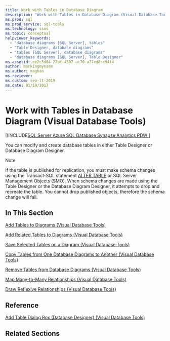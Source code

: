 ```yaml
---
title: Work with Tables in Database Diagram
description: "Work with Tables in Database Diagram (Visual Database Tools)"
ms.prod: sql
ms.prod_service: sql-tools
ms.technology: ssms
ms.topic: conceptual
helpviewer_keywords: 
  - "database diagrams [SQL Server], tables"
  - "Table Designer, database diagrams"
  - "tables [SQL Server], database diagrams"
  - "database diagrams [SQL Server], Table Designer"
ms.assetid: ee2c5d84-22bf-4597-ac70-a27ed8cc94f4
author: markingmyname
ms.author: maghan
ms.reviewer: 
ms.custom: seo-lt-2019
ms.date: 01/19/2017
---
```


# Work with Tables in Database Diagram (Visual Database Tools)

[!INCLUDE[SQL Server Azure SQL Database Synapse Analytics PDW ](../../includes/applies-to-version/sql-asdb-asdbmi-asa-pdw.md)]

You can modify and create database tables in either Table Designer or Database Diagram Designer.  
  
> [!NOTE]  
> If the table is published for replication, you must make schema changes using the Transact-SQL statement [ALTER TABLE](../../t-sql/statements/alter-table-transact-sql.md) or SQL Server Management Objects (SMO). When schema changes are made using the Table Designer or the Database Diagram Designer, it attempts to drop and recreate the table. You cannot drop published objects, therefore the schema change will fail.  
  
## In This Section

[Add Tables to Diagrams &#40;Visual Database Tools&#41;](../../ssms/visual-db-tools/add-tables-to-diagrams-visual-database-tools.md)  
  
[Add Related Tables to Diagrams &#40;Visual Database Tools&#41;](../../ssms/visual-db-tools/add-related-tables-to-diagrams-visual-database-tools.md)  
  
[Save Selected Tables on a Diagram &#40;Visual Database Tools&#41;](../../ssms/visual-db-tools/save-selected-tables-on-a-diagram-visual-database-tools.md)  
  
[Copy Tables from One Database Diagrams to Another &#40;Visual Database Tools&#41;](../../ssms/visual-db-tools/copy-tables-from-one-database-diagrams-to-another-visual-database-tools.md)  
  
[Remove Tables from Database Diagrams &#40;Visual Database Tools&#41;](../../ssms/visual-db-tools/remove-tables-from-database-diagrams-visual-database-tools.md)  
  
[Map Many-to-Many Relationships &#40;Visual Database Tools&#41;](../../ssms/visual-db-tools/map-many-to-many-relationships-visual-database-tools.md)  
  
[Draw Reflexive Relationships &#40;Visual Database Tools&#41;](../../ssms/visual-db-tools/draw-reflexive-relationships-visual-database-tools.md)  
  
## Reference

[Add Table Dialog Box &#40;Database Designer&#41; &#40;Visual Database Tools&#41;](../../ssms/visual-db-tools/add-table-dialog-box-database-designer-visual-database-tools.md)

## Related Sections
